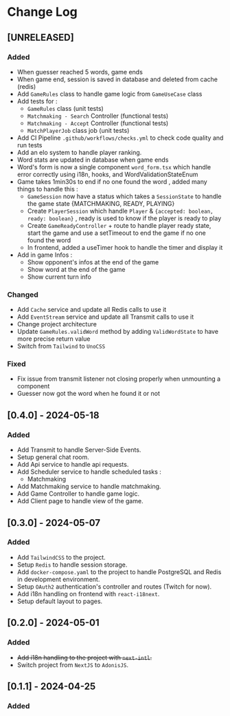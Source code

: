 # Change Log

## [UNRELEASED]

### Added
- When guesser reached 5 words, game ends
- When game end, session is saved in database and deleted from cache (redis)
- Add `GameRules` class to handle game logic from `GameUseCase` class
- Add tests for :
  - `GameRules` class (unit tests)
  - `Matchmaking - Search` Controller (functional tests)
  - `Matchmaking - Accept` Controller (functional tests)
  - `MatchPlayerJob` class job (unit tests)
- Add CI Pipeline `.github/workflows/checks.yml` to check code quality and run tests
- Add an elo system to handle player ranking.
- Word stats are updated in database when game ends
- Word's form is now a single component `word_form.tsx` which handle error correctly using i18n, hooks, and WordValidationStateEnum
- Game takes 1min30s to end if no one found the word , added many things to handle this :
  - `GameSession` now have a status which takes a `SessionState` to handle the game state {MATCHMAKING, READY, PLAYING}
  - Create `PlayerSession` which handle `Player` & `{accepted: boolean, ready: boolean}` , ready is used to know if the player is ready to play
  - Create `GameReadyController` + route to handle player ready state, start the game and use a setTimeout to end the game if no one found the word
  - In frontend, added a useTimer hook to handle the timer and display it
- Add in game Infos :
  - Show opponent's infos at the end of the game
  - Show word at the end of the game
  - Show current turn info

### Changed
- Add `Cache` service and update all Redis calls to use it
- Add `EventStream` service and update all Transmit calls to use it
- Change project architecture
- Update `GameRules.validWord` method by adding `ValidWordState` to have more precise return value
- Switch from `Tailwind` to `UnoCSS`

### Fixed
- Fix issue from transmit listener not closing properly when unmounting a component
- Guesser now got the word when he found it or not

## [0.4.0] - 2024-05-18

### Added
- Add Transmit to handle Server-Side Events.
- Setup general chat room.
- Add Api service to handle api requests.
- Add Scheduler service to handle scheduled tasks :
  - Matchmaking
- Add Matchmaking service to handle matchmaking.
- Add Game Controller to handle game logic.
- Add Client page to handle view of the game.

## [0.3.0] - 2024-05-07

### Added

- Add `TailwindCSS` to the project.
- Setup `Redis` to handle session storage.
- Add `docker-compose.yaml` to the project to handle PostgreSQL and Redis in development environment.
- Setup `OAuth2` authentication's controller and routes (Twitch for now).
- Add i18n handling on frontend with `react-i18next`.
- Setup default layout to pages.

## [0.2.0] - 2024-05-01

### Added

- ~~Add i18n handling to the project with `next-intl`.~~
- Switch project from `NextJS` to `AdonisJS`.

## [0.1.1] - 2024-04-25

### Added
